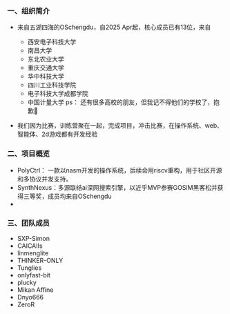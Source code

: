 ### 一、组织简介
- 来自五湖四海的OSchengdu，自2025 Apr起，核心成员已有13位，来自
  - 西安电子科技大学
  - 南昌大学
  - 东北农业大学
  - 重庆交通大学
  - 华中科技大学
  - 四川工业科技学院
  - 电子科技大学成都学院
  - 中国计量大学
  ps： 还有很多高校的朋友，但我记不得他们的学校了，抱歉🙇

- 我们因为比赛，训练营聚在一起，完成项目，冲击比赛，在操作系统、web、智能体、2d游戏都有开发经验
  
### 二、项目概览
- PolyCtrl： 一款以nasm开发的操作系统，后续会用riscv重构，用于社区开源和多协议并发支持。
- SynthNexus：多源联结ai深网搜索引擎，以近乎MVP参赛GOSIM黑客松并获得三等奖，成员均来自OSchengdu
- 

### 三、团队成员
- SXP-Simon
- CAICAIIs
- linmenglite
- THINKER-ONLY
- Tunglies
- onlyfast-bit
- plucky
- Mikan Affine
- Dnyo666
- ZeroR
